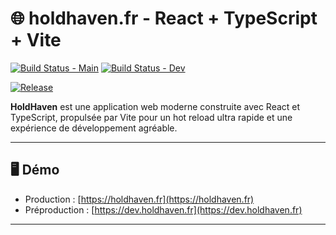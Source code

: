 # 🌐 holdhaven.fr - React + TypeScript + Vite

[![Build Status - Main](https://img.shields.io/github/actions/workflow/status/h0ldhaven/holdhaven/commit-ci.yml?branch=main)](https://github.com/h0ldhaven/holdhaven/actions/workflows/commit-ci.yml?query=branch%3Amain)
[![Build Status - Dev](https://img.shields.io/github/actions/workflow/status/h0ldhaven/holdhaven/commit-ci.yml?branch=dev)](https://github.com/h0ldhaven/holdhaven/actions/workflows/commit-ci.yml?query=branch%3Adev)

[![Release](https://img.shields.io/github/v/release/h0ldhaven/holdhaven)](https://github.com/h0ldhaven/holdhaven/releases)

**HoldHaven** est une application web moderne construite avec React et TypeScript, propulsée par Vite pour un hot reload ultra rapide et une expérience de développement agréable.

---

## 🖥️ Démo

- Production : [https://holdhaven.fr](https://holdhaven.fr)  
- Préproduction : [https://dev.holdhaven.fr](https://dev.holdhaven.fr)  

---